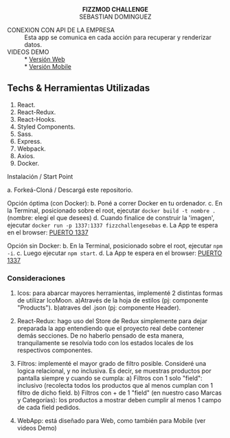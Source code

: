
<div align="center"><strong>FIZZMOD CHALLENGE</strong></div>
<div align="center">SEBASTIAN DOMINGUEZ</div>
<dl>

  <dt>CONEXION CON API DE LA EMPRESA</dt>

  <dd>Esta app se comunica en cada acción para recuperar y renderizar datos.</dd>


  <dt>VIDEOS DEMO</dt>

  <dd>* <a href="https://www.dropbox.com/s/07ufmanti9o9a1b/vidWeb.mov?dl=0">Versión Web</a></dd>
  <dd>* <a href="https://www.dropbox.com/s/9mzswszthrh0v9z/vidMobile.mov?dl=0">Versión Mobile</a></dd>

</dl>


## Techs & Herramientas Utilizadas

1.  React.<br />
2.  React-Redux.<br />
3.  React-Hooks.<br />
4.  Styled Components.<br />
5.  Sass.<br />
6.  Express.<br />
7.  Webpack.<br />
8.  Axios.<br />
9.  Docker.<br />


<dt>Instalación / Start Point</dt>

a. Forkeá-Cloná / Descargá este repositorio.

Opción óptima (con Docker):
b. Poné a correr Docker en tu ordenador.
c. En la Terminal, posicionado sobre el root, ejecutar `docker build -t nombre .` (nombre: elegí el que desees)
d. Cuando finalice de construir la 'imagen', ejecutar `docker run -p 1337:1337 fizzchallengesebas`
e. La App te espera en el browser: <a href="http://localhost:1337/">PUERTO 1337</a>

Opción sin Docker:
b. En la Terminal, posicionado sobre el root, ejecutar `npm -i`.
c. Luego ejecutar `npm start`.
d. La App te espera en el browser: <a href="http://localhost:1337/">PUERTO 1337</a>



### Consideraciones

1) Icos: para abarcar mayores herramientas, implementé 2 distintas formas de utilizar IcoMoon. 
   a)Através de la hoja de estilos (pj: componente "Products").
   b)atraves del .json (pj: componente Header).

2) React-Redux: hago uso del Store de Redux simplemente para dejar preparada la app entendiendo que el proyecto real debe contener demás secciones. De no haberlo pensado de esta manera, tranquilamente se resolvía todo con los estados locales de los respectivos componentes.

3) Filtros: implementé el mayor grado de filtro posible. Consideré una logica relacional, y no inclusiva. Es decir, se muestras productos por pantalla siempre y cuando se cumpla:
   a) Filtros con 1 solo "field": inclusivo (recolecta todos los productos que al menos cumplan con 1 filtro de dicho field.
   b) Filtros con + de 1 "field" (en nuestro caso Marcas y Categorías): los productos a mostrar deben cumplir al menos 1 campo de cada field pedidos.

4) WebApp: está diseñado para Web, como también para Mobile (ver videos Demo)